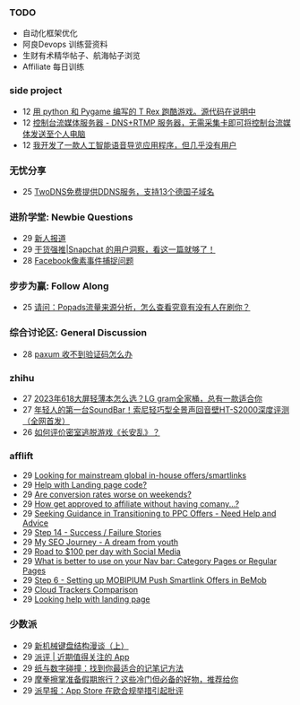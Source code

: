 ### TODO
-  自动化框架优化
-  阿良Devops 训练营资料
-  生财有术精华帖子、航海帖子浏览
-  Affiliate 每日训练

### side project
<!-- sideproject:START -->
-  12 [用 python 和 Pygame 编写的 T Rex 跑酷游戏。源代码在说明中](https://www.youtube.com/watch?v=pZySIXSelCA)
-  12 [控制台流媒体服务器 - DNS+RTMP 服务器，无需采集卡即可将控制台流媒体发送至个人电脑](https://github.com/Aioros/console-streaming-server)
-  12 [我开发了一款人工智能语音导览应用程序，但几乎没有用户](https://www.reddit.com/r/SideProject/comments/18gpp0e/ive_built_an_ai_audio_tour_app_but_have_almost_no/)<!-- sideproject:END -->


### 无忧分享
<!-- ruyo:START -->
-  25 [TwoDNS免费提供DDNS服务，支持13个德国子域名](https://51.ruyo.net/18595.html)<!-- ruyo:END -->

### 进阶学堂: Newbie Questions
<!-- advertcn1:START -->
-  29 [新人报道](https://www.advertcn.com/thread-113863-1-1.html)
-  29 [干货强推|Snapchat 的用户洞察，看这一篇就够了！](https://www.advertcn.com/thread-113860-1-1.html)
-  28 [Facebook像素事件捕捉问题](https://www.advertcn.com/thread-113855-1-1.html)<!-- advertcn1:END -->

### 步步为赢: Follow Along
<!-- advertcn2:START -->
-  25 [请问：Popads流量来源分析，怎么查看究竟有没有人在刷你？](https://www.advertcn.com/thread-113807-1-1.html)<!-- advertcn2:END -->

### 综合讨论区: General Discussion
<!-- advertcn3:START -->
-  28 [paxum 收不到验证码怎么办](https://www.advertcn.com/thread-113852-1-1.html)<!-- advertcn3:END -->


### zhihu
<!-- zhihu:START -->
-  27 [2023年618大屏轻薄本怎么选？LG gram全家桶，总有一款适合你](http://zhuanlan.zhihu.com/p/632641888?utm_campaign=rss&utm_medium=rss&utm_source=rss&utm_content=title)
-  27 [年轻人的第一台SoundBar！索尼轻巧型全景声回音壁HT-S2000深度评测（全网首发）](http://zhuanlan.zhihu.com/p/630990296?utm_campaign=rss&utm_medium=rss&utm_source=rss&utm_content=title)
-  26 [如何评价密室逃脱游戏《长安乱》？](http://www.zhihu.com/question/563950552/answer/3045961312?utm_campaign=rss&utm_medium=rss&utm_source=rss&utm_content=title)<!-- zhihu:END -->

### afflift
<!-- afflift:START -->
-  29 [Looking for mainstream global in-house offers/smartlinks](https://afflift.com/f/threads/looking-for-mainstream-global-in-house-offers-smartlinks.12527/)
-  29 [Help with Landing page code?](https://afflift.com/f/threads/help-with-landing-page-code.12543/)
-  29 [Are conversion rates worse on weekends?](https://afflift.com/f/threads/are-conversion-rates-worse-on-weekends.12536/)
-  29 [How get approved to affiliate without having comany...?](https://afflift.com/f/threads/how-get-approved-to-affiliate-without-having-comany.12541/)
-  29 [Seeking Guidance in Transitioning to PPC Offers - Need Help and Advice](https://afflift.com/f/threads/seeking-guidance-in-transitioning-to-ppc-offers-need-help-and-advice.12547/)
-  29 [Step 14 - Success / Failure Stories](https://afflift.com/f/threads/step-14-success-failure-stories.2951/)
-  29 [My SEO Journey - A dream from youth](https://afflift.com/f/threads/my-seo-journey-a-dream-from-youth.12005/)
-  29 [Road to $100 per day with Social Media](https://afflift.com/f/threads/road-to-100-per-day-with-social-media.12012/)
-  29 [What is better to use on your Nav bar: Category Pages or Regular Pages](https://afflift.com/f/threads/what-is-better-to-use-on-your-nav-bar-category-pages-or-regular-pages.12540/)
-  29 [Step 6 - Setting up MOBIPIUM Push Smartlink Offers in BeMob](https://afflift.com/f/threads/step-6-setting-up-mobipium-push-smartlink-offers-in-bemob.2943/)
-  29 [Cloud Trackers Comparison](https://afflift.com/f/threads/cloud-trackers-comparison.10165/)
-  29 [Looking help with landing page](https://afflift.com/f/threads/looking-help-with-landing-page.12546/)<!-- afflift:END -->

### 少数派
<!-- sspai:START -->
-  29 [新机械键盘结构漫谈（上）](https://sspai.com/prime/story/mechanic-keyboard-structures-01)
-  29 [派评 | 近期值得关注的 App](https://sspai.com/post/86166)
-  29 [纸与数字碰撞：找到你最适合的记笔记方法](https://sspai.com/post/85800)
-  29 [摩拳擦掌准备假期旅行？这些冷门但必备的好物，推荐给你](https://sspai.com/post/86007)
-  29 [派早报：App Store 在欧合规举措引起批评](https://sspai.com/post/86150)<!-- sspai:END -->
